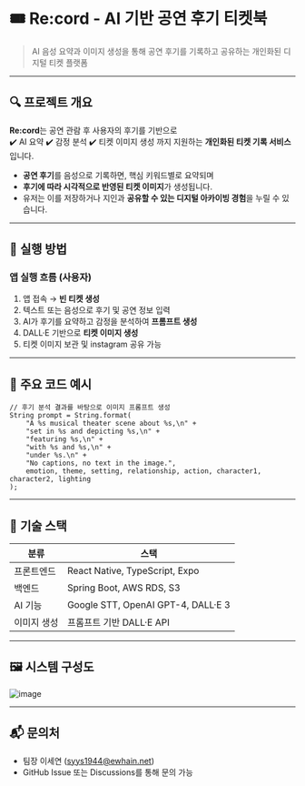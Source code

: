 # 🎟️ Re:cord - AI 기반 공연 후기 티켓북

> AI 음성 요약과 이미지 생성을 통해 공연 후기를 기록하고 공유하는 개인화된 디지털 티켓 플랫폼

---

## 🔍 프로젝트 개요

**Re:cord**는 공연 관람 후 사용자의 후기를 기반으로  
✔️ AI 요약 
✔️ 감정 분석 
✔️ 티켓 이미지 생성
까지 지원하는 **개인화된 티켓 기록 서비스**입니다.  

- **공연 후기**를 음성으로 기록하면, 핵심 키워드별로 요약되며  
- **후기에 따라 시각적으로 반영된 티켓 이미지**가 생성됩니다.  
- 유저는 이를 저장하거나 지인과 **공유할 수 있는 디지털 아카이빙 경험**을 누릴 수 있습니다.

---

## 🚀 실행 방법

### 앱 실행 흐름 (사용자)

1. 앱 접속 → **빈 티켓 생성**
2. 텍스트 또는 음성으로 후기 및 공연 정보 입력
3. AI가 후기를 요약하고 감정을 분석하여 **프롬프트 생성**
4. DALL·E 기반으로 **티켓 이미지 생성**
5. 티켓 이미지 보관 및 instagram 공유 가능  

---

## 🧪 주요 코드 예시


```
// 후기 분석 결과를 바탕으로 이미지 프롬프트 생성
String prompt = String.format(
    "A %s musical theater scene about %s,\n" +
    "set in %s and depicting %s,\n" +
    "featuring %s,\n" +
    "with %s and %s,\n" +
    "under %s.\n" +
    "No captions, no text in the image.",
    emotion, theme, setting, relationship, action, character1, character2, lighting
);
```

---

## 🧱 기술 스택


| 분류     | 스택                                 |
| ------ | ---------------------------------- |
| 프론트엔드  | React Native, TypeScript, Expo     |
| 백엔드    | Spring Boot, AWS RDS, S3      |
| AI 기능  | Google STT, OpenAI GPT-4, DALL·E 3 |
| 이미지 생성 | 프롬프트 기반 DALL·E API                 |

---

## 🖼️ 시스템 구성도

![image](https://github.com/user-attachments/assets/c5b24c7c-4907-426f-8cec-40c06d4fa08f)

---

## 📬 문의처

- 팀장 이세연 (syys1944@ewhain.net)
- GitHub Issue 또는 Discussions를 통해 문의 가능
